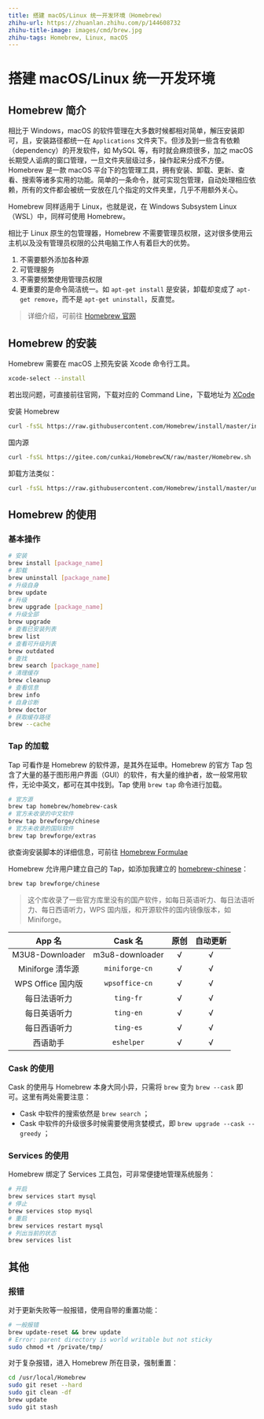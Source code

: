 ```yaml
---
title: 搭建 macOS/Linux 统一开发环境（Homebrew）
zhihu-url: https://zhuanlan.zhihu.com/p/144608732
zhihu-title-image: images/cmd/brew.jpg
zhihu-tags: Homebrew, Linux, macOS
---
```


# 搭建 macOS/Linux 统一开发环境

## Homebrew 简介

相比于 Windows，macOS 的软件管理在大多数时候都相对简单，解压安装即可，且，安装路径都统一在 `Applications` 文件夹下。但涉及到一些含有依赖（dependency）的开发软件，如 MySQL 等，有时就会麻烦很多，加之 macOS 长期受人诟病的窗口管理，一旦文件夹层级过多，操作起来分成不方便。Homebrew 是一款 macOS 平台下的包管理工具，拥有安装、卸载、更新、查看、搜索等诸多实用的功能。简单的一条命令，就可实现包管理，自动处理相应依赖，所有的文件都会被统一安放在几个指定的文件夹里，几乎不用额外关心。

Homebrew 同样适用于 Linux，也就是说，在 Windows Subsystem Linux（WSL）中，同样可使用 Homebrew。

相比于 Linux 原生的包管理器，Homebrew 不需要管理员权限，这对很多使用云主机以及没有管理员权限的公共电脑工作人有着巨大的优势。

1. 不需要额外添加各种源
2. 可管理服务
3. 不需要频繁使用管理员权限
4. 更重要的是命令简洁统一。如 `apt-get install` 是安装，卸载却变成了 `apt-get remove`，而不是 `apt-get uninstall`，反直觉。

> 详细介绍，可前往 [Homebrew 官网](https://brew.sh/)

## Homebrew 的安装

Homebrew 需要在 macOS 上预先安装 Xcode 命令行工具。

```bash
xcode-select --install
```

若出现问题，可直接前往官网，下载对应的 Command Line，下载地址为 [XCode](https://developer.apple.com/download/more/)

安装 Homebrew

```bash
curl -fsSL https://raw.githubusercontent.com/Homebrew/install/master/install.sh/bin/bash -c | sh
```

国内源

```bash
curl -fsSL https://gitee.com/cunkai/HomebrewCN/raw/master/Homebrew.sh | sh
```

卸载方法类似：

```bash
curl -fsSL https://raw.githubusercontent.com/Homebrew/install/master/uninstall | sh
```

## Homebrew 的使用

### 基本操作

```bash
# 安装
brew install [package_name]
# 卸载
brew uninstall [package_name]
# 升级自身
brew update
# 升级
brew upgrade [package_name]
# 升级全部
brew upgrade
# 查看已安装列表
brew list
# 查看可升级列表
brew outdated
# 查找
brew search [package_name]
# 清理缓存
brew cleanup
# 查看信息
brew info
# 自身诊断
brew doctor
# 获取缓存路径
brew --cache
```

### Tap 的加载

Tap 可看作是 Homebrew 的软件源，是其外在延申。Homebrew 的官方 Tap 包含了大量的基于图形用户界面（GUI）的软件，有大量的维护者，故一般常用软件，无论中英文，都可在其中找到。Tap 使用 `brew tap` 命令进行加载。

```bash
# 官方源
brew tap homebrew/homebrew-cask
# 官方未收录的中文软件
brew tap brewforge/chinese
# 官方未收录的国际软件
brew tap brewforge/extras
```

欲查询安装脚本的详细信息，可前往 [Homebrew Formulae](https://formulae.brew.sh/)

Homebrew 允许用户建立自己的 Tap，如添加我建立的 [homebrew-chinese](https://github.com/brewforge/homebrew-chinese)：

```bash
brew tap brewforge/chinese
```

> 这个库收录了一些官方库里没有的国产软件，如每日英语听力、每日法语听力、每日西语听力，WPS 国内版，和开源软件的国内镜像版本，如 Miniforge。

|      App 名       |     Cask 名     | 原创  | 自动更新 |
| :---------------: | :-------------: | :---: | :------: |
|  M3U8-Downloader  | m3u8-downloader |   √   |    √     |
| Miniforge 清华源  | `miniforge-cn`  |   √   |    √     |
| WPS Office 国内版 | `wpsoffice-cn`  |   √   |    √     |
|   每日法语听力    |    `ting-fr`    |   √   |    √     |
|   每日英语听力    |    `ting-en`    |   √   |    √     |
|   每日西语听力    |    `ting-es`    |   √   |    √     |
|     西语助手      |   `eshelper`    |   √   |    √     |

### Cask 的使用

Cask 的使用与 Homebrew 本身大同小异，只需将 `brew` 变为 `brew --cask` 即可。这里有两处需要注意：

- Cask 中软件的搜索依然是 `brew search` ；
- Cask 中软件的升级很多时候需要使用贪婪模式，即 `brew upgrade --cask --greedy` ；

### Services 的使用

Homebrew 绑定了 Services 工具包，可非常便捷地管理系统服务：

```bash
# 开启
brew services start mysql
# 停止
brew services stop mysql
# 重启
brew services restart mysql
# 列出当前的状态
brew services list
```

## 其他

### 报错

对于更新失败等一般报错，使用自带的重置功能：

```bash
# 一般报错
brew update-reset && brew update
# Error: parent directory is world writable but not sticky
sudo chmod +t /private/tmp/
```

对于复杂报错，进入 Homebrew 所在目录，强制重置：

```bash
cd /usr/local/Homebrew
sudo git reset --hard
sudo git clean -df
brew update
sudo git stash
```
